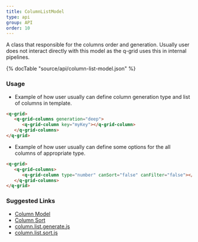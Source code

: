```yaml
---
title: ColumnListModel
type: api
group: API
order: 10
---
```

A class that responsible for the columns order and generation. Usually user does not interact directly
with this model as the q-grid uses this in internal pipelines.

{% docTable "source/api/column-list-model.json" %}

### Usage

* Example of how user usually can define column generation type and list of columns in template.

```html
<q-grid>
   <q-grid-columns generation="deep">
      <q-grid-column key="myKey"></q-grid-column>
   </q-grid-columns>
</q-grid>
```

* Example of how user usually can define some options for the all columns of appropriate type.

```html
<q-grid>
   <q-grid-columns>
      <q-grid-column type="number" canSort="false" canFilter="false"></q-grid-column>
   </q-grid-columns>
</q-grid>
```

### Suggested Links

* [Column Model](/doc/api/column-model.html)
* [Column Sort](/doc/feature/sort.html)
* [column.list.generate.js](https://github.com/qgrid/ng2/blob/master/core/column-list/column.list.generate.js)
* [column.list.sort.js](https://github.com/qgrid/ng2/blob/master/core/column-list/column.list.sort.js)


